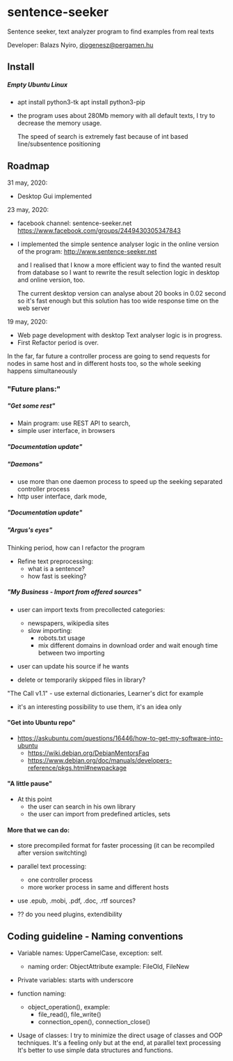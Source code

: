 # sentence-seeker

Sentence seeker, text analyzer program to find examples from real texts

Developer: Balazs Nyiro, diogenesz@pergamen.hu

## Install
##### Empty Ubuntu Linux
 - apt install python3-tk
   apt install python3-pip
 - the program uses about 280Mb memory with all default texts,
   I try to decrease the memory usage.
   
   The speed of search is extremely fast because of 
   int based line/subsentence positioning
   


## Roadmap
31 may, 2020:
 - Desktop Gui implemented 

23 may, 2020:
 - facebook channel:  sentence-seeker.net
   https://www.facebook.com/groups/2449430305347843
 
 - I implemented the simple sentence analyser logic
   in the online version of the program:
   http://www.sentence-seeker.net
   
   and I realised that I know a more efficient way to
   find the wanted result from database
   so I want to rewrite the result selection
   logic in desktop and online version, too.

   The current desktop version can analyse
   about 20 books in 0.02 second so it's fast enough
   but this solution has too wide response time
   on the web server   

19 may, 2020: 
 - Web page development with desktop Text analyser logic is in progress. 
 - First Refactor period is over.

In the far, far future a controller process are going to send requests for nodes in same host and in different hosts too, so the whole seeking happens simultaneously

### "Future plans:"
##### "Get some rest"
  - Main program: use REST API to search, 
  - simple user interface, in browsers 

##### "Documentation update"

##### "Daemons"
  - use more than one daemon process to speed up the seeking
    separated controller process
  - http user interface, dark mode, 

##### "Documentation update"

##### "Argus's eyes"
Thinking period, how can I refactor the program

  - Refine text preprocessing:
    - what is a sentence? 
    - how fast is seeking?

##### "My Business - Import from offered sources"
  - user can import texts from precollected categories:
    - newspapers, wikipedia sites 
    - slow importing:
      - robots.txt usage
      - mix different domains in download order and wait 
        enough time between two importing

  - user can update his source if he wants
  - delete or temporarily skipped files in library?

"The Call v1.1" - use external dictionaries, Learner's dict for example 
  - it's an interesting possibility to use them, it's an idea only

#### "Get into Ubuntu repo"
  - https://askubuntu.com/questions/16446/how-to-get-my-software-into-ubuntu
    - https://wiki.debian.org/DebianMentorsFaq
    - https://www.debian.org/doc/manuals/developers-reference/pkgs.html#newpackage


#### "A little pause"
  - At this point 
    - the user can search in his own library
    - the user can import from predefined articles, sets

#### More that we can do:

  - store precompiled format for faster processing
    (it can be recompiled after version switchting)

  - parallel text processing: 
    - one controller process
    - more worker process in same and different hosts

  - use .epub, .mobi, .pdf, .doc, .rtf sources?

  - ?? do you need plugins, extendibility

## Coding guideline - Naming conventions
 - Variable names: UpperCamelCase, exception: self.
   - naming order: ObjectAttribute
     example: FileOld, FileNew
     
 - Private variables: starts with underscore
 - function naming: 
     - object_operation(), example: 
       - file_read(), file_write()
       - connection_open(), connection_close()
       
 - Usage of classes: 
   I try to minimize the direct usage of classes and OOP techniques.
   It's a feeling only but at the end, at parallel text processing
   It's better to use simple data structures and functions.
     
 


